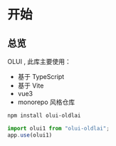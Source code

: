 # 开始

## 总览

OLUI , 此库主要使用：

-  基于 TypeScript
-  基于 Vite
-  vue3
-  monorepo 风格仓库

```bash
npm install olui-oldlai
```

```js
import olui1 from "olui-oldlai";
app.use(olui1)
```



